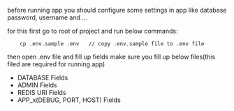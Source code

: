 before running app you should configure some settings in app like database password, username and ...

for this first go to root of project and run below commands:

        cp .env.sample .env   // copy .env.sample file to .env file

then open .env file and fill up fields
make sure you fill up below files(this filed are required for running app)

- DATABASE Fields
- ADMIN Fields
- REDIS URI Fields
- APP_x(DEBUG, PORT, HOST) Fields


